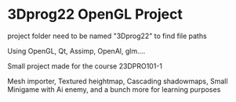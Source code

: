 # 3Dprog22 OpenGL Project

project folder need to be named "3Dprog22" to find file paths

Using OpenGL, Qt, Assimp, OpenAl, glm....

Small project made for the course 23DPRO101-1

Mesh importer, Textured heightmap, Cascading shadowmaps, Small Minigame with Ai enemy,  and a bunch more for learning purposes
